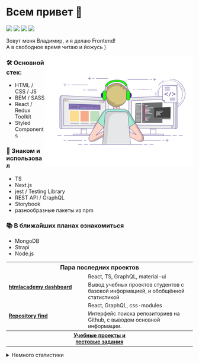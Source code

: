 # Всем привет 👋

<a target="_blank" href="https://t.me/ArtMan_8"><img src="https://img.shields.io/badge/Telegram-000000?style=plastic&logo=Telegram&labelColor=black"/></a>
<a target="_blank" href="https://www.linkedin.com/in/artman-888/"><img src="https://img.shields.io/badge/Linkedin-000000?style=plastic&logo=Linkedin&labelColor=black"/></a>
<a target="_blank" href="mailto:artman888@gmail.com"><img src="https://img.shields.io/badge/Gmail-000000?style=plastic&logo=Gmail&labelColor=black"/></a>
<a target="_blank" href="https://www.codewars.com/users/ArtMan-8/badges/micro"><img src="https://www.codewars.com/users/ArtMan-8/badges/micro"/></a>


Зовут меня Владимир, и я делаю Frontend!<br>
А в свободное время читаю и йожусь )<br>

<img alt="developer" align="right" src="https://github.com/ArtMan-8/ArtMan-8/blob/master/img/coding-man.gif" width="400" height="300"/>


<h3>🛠 Основной стек:</h3>

- HTML / CSS / JS
- BEM / SASS
- React / Redux Toolkit
- Styled Components

<h3>🔨 Знаком и использовал</h3>

- TS
- Next.js
- jest / Testing Library
- REST API / GraphQL
- Storybook
- разнообразные пакеты из npm

<h3>📚 В ближайших планах ознакомиться</h3>

- MongoDB
- Strapi
- Node.js


<table>
  <tr>
    <th colspan="2" style="font-size: 16px; font-weight: 700;">Пара последних проектов</th>
  </tr>

  <tr>
    <td rowspan="2" width="200"><a target="_blank" href="https://github.com/ArtMan-8/htmlacademy-dashboard"><b>htmlacademy dashboard</b></a></td>
    <td>React, TS, GraphQL, material-ui</td>
  </tr>
  <tr>
    <td>Вывод учебных проектов студентов с базовой информацией, и обобщённой статистикой</td>
  </tr>

  <tr>
    <td rowspan="2" width="200"><a target="_blank" href="https://github.com/ArtMan-8/repository-find"><b>Repository find</b></a></td>
    <td>React, GraphQL, css-modules</td>
  </tr>
  <tr>
    <td>Интерфейс поиска репозиториев на Github, с выводом основной информации.</td>
  </tr>

  <tr>
    <th colspan="2"><a target="_blank" href="https://github.com/artman-training-projects">Учебные проекты и<br />тестовые задания</a></th>
  </tr>
</table>

<details>
<summary>Немного статистики</summary>
<img height="140px" src="https://github-readme-stats.vercel.app/api?username=artman-8&hide_title=true&hide_border=true&show_icons=true&include_all_commits=true&count_private=true&line_height=21&text_color=000&icon_color=000&bg_color=ea6161,ffc64d,fffc4d,52fa5a,4dfcff,c64dff&theme=graywhite" /><br>
<!--START_SECTION:waka-->
<!--END_SECTION:waka-->
</details>
